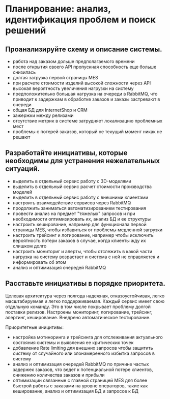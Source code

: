 # Планирование: анализ, идентификация проблем и поиск решений


## Проанализируйте схему и описание системы. 
- работа над заказом дольше предполагаемого времени 
- после открытия своего API пропускная способность еще больше снизилась
- долгая загрузка первой страницы MES
- при расчете стоимости изделий высокой сложности через API высокая вероятность увеличения нагрузки на систему 
- предположительно большая нагрузка на очереди в RabbitMQ, что приводит к задержкам в обработке заказов и заказы застревают в очереди
- общая БД для InternetShop и CRM
- зажержки между релизами
- отсутствие метрик в системе затрудняет локализацию проблемных мест
- проблемы с потерей заказов, который не текущий момент никак не решают

## Разработайте инициативы, которые необходимы для устранения нежелательных ситуаций. 
- выделить в отдельный сервис работу с 3D-моделями
- выделить в отдельный сервис расчет стоимости производства моделей
- выделить в отдельный сервис работу с внешними клиентами
- настроить взаимодействие сервисов через RabbitMQ
- продолжить заниматься автоматизированием тестирования
- провести анализ на предмет "тяжелых" запросов и при необходимости оптимизировать их, анализ БД и ее структуры
- настроить кеширование, например для функционала первой страницы MES, чтобы избавиться от проблемы медленной загрузки
- настроить трейсинг и логирование, например чтобы исключить вероятность потери заказов в случае, когда клиенты жду их слишком долго
- настроить мониториг и алерты, чтобы отслежить  в какой части нагрузка на систему возрастает и система с ней не справляется и информировать об этом
- анализ и оптимизация очередей RabbitMQ

## Расставьте инициативы в порядке приоритета. 
Целевая архитектура через полгода надежная, отказоустойчивая, легко масштабируемая и легко поддерживаемая.
Каждый сервис имеет свою отдельную команду. Это в том числе покрывает проблему долгой поставки релизов.
Настроены мониторинг, логирование, трейсинг, алертинг, кеширование.
Внедрено автоматическое тестирование.

Приоритетные иницитивы:
- настройка мотиноринга и трейсинга для отслеживания актуального состояния системы и выявления ее критических точек
- добавление Rate limiting для внешних запросов чтобы защитить систему от случайного или злонамеренного избытка запросов в систему
- анализ и оптимизация очередей RabbitMQ по причине частых задержек заказов, что ведет к потенциальной потере клиентов, снижению количества заказов и прибыли
- оптимизации связанные с главной страницей MES для более быстрой работы с заказами на уровне операторов, такие как кеширование, анализ и оптимизация БД и запросов к БД


